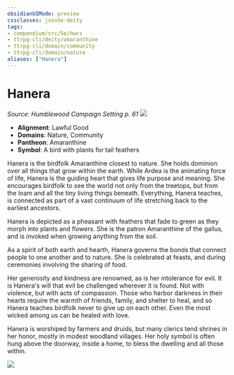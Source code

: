 ```yaml
---
obsidianUIMode: preview
cssclasses: json5e-deity
tags:
- compendium/src/5e/hwcs
- ttrpg-cli/deity/amaranthine
- ttrpg-cli/domain/community
- ttrpg-cli/domain/nature
aliases: ["Hanera"]
---
```

# Hanera
*Source: Humblewood Campaign Setting p. 61* 
![](/3-Mechanics/CLI/deities/img/hwcs-hanera-symbol.webp#symbol)

- **Alignment**: Lawful Good
- **Domains**: Nature, Community
- **Pantheon**: Amaranthine
- **Symbol**: A bird with plants for tail feathers

Hanera is the birdfolk Amaranthine closest to nature. She holds dominion over all things that grow within the earth. While Ardea is the animating force of life, Hanera is the guiding heart that gives life purpose and meaning. She encourages birdfolk to see the world not only from the treetops, but from the loam and all the tiny living things beneath. Everything, Hanera teaches, is connected as part of a vast continuum of life stretching back to the earliest ancestors.

Hanera is depicted as a pheasant with feathers that fade to green as they morph into plants and flowers. She is the patron Amaranthine of the gallus, and is invoked when growing anything from the soil.

As a spirit of both earth and hearth, Hanera governs the bonds that connect people to one another and to nature. She is celebrated at feasts, and during ceremonies involving the sharing of food.

Her generosity and kindness are renowned, as is her intolerance for evil. It is Hanera's will that evil be challenged wherever it is found. Not with violence, but with acts of compassion. Those who harbor darkness in their hearts require the warmth of friends, family, and shelter to heal, and so Hanera teaches birdfolk never to give up on each other. Even the most wicked among us can be healed with love.

Hanera is worshiped by farmers and druids, but many clerics tend shrines in her honor, mostly in modest woodland villages. Her holy symbol is often hung above the doorway, inside a home, to bless the dwelling and all those within.

![](/3-Mechanics/CLI/deities/img/hwcs-hanera.webp#center)